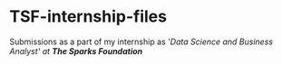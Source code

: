 # TSF-internship-files
Submissions as a part of my internship as '<i>Data Science and Business Analyst<i>' at <b>The Sparks Foundation<b>
